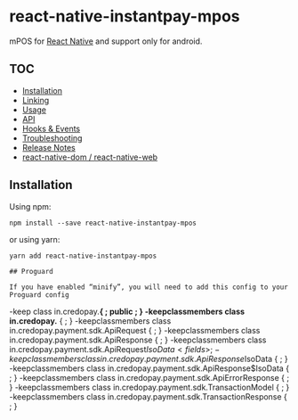 <!-- markdownlint-disable MD024 MD034 MD033 -->

# react-native-instantpay-mpos

mPOS for [React Native](https://github.com/facebook/react-native) and support only for android.

## TOC

- [Installation](#installation)
- [Linking](#linking)
- [Usage](#usage)
- [API](#api)
- [Hooks & Events](#hooks--events)
- [Troubleshooting](#troubleshooting)
- [Release Notes](#release-notes)
- [react-native-dom / react-native-web](#react-native-dom)


## Installation

Using npm:

```shell
npm install --save react-native-instantpay-mpos
```

or using yarn:

```shell
yarn add react-native-instantpay-mpos

## Proguard

If you have enabled “minify”, you will need to add this config to your Proguard config

```
-keep class in.credopay.**{ 
    <fields>; 
    public <methods>; 
} 
-keepclassmembers class in.credopay.** { <fields>; } 
-keepclassmembers class in.credopay.payment.sdk.ApiRequest { <fields>; } 
-keepclassmembers class in.credopay.payment.sdk.ApiResponse { <fields>; } 
-keepclassmembers class in.credopay.payment.sdk.ApiRequest$IsoData { <fields>; } 
-keepclassmembers class in.credopay.payment.sdk.ApiResponse$IsoData { <fields>; } 
-keepclassmembers class in.credopay.payment.sdk.ApiResponse$IsoData { <fields>; } 
-keepclassmembers class in.credopay.payment.sdk.ApiErrorResponse { <fields>; } 
-keepclassmembers class in.credopay.payment.sdk.TransactionModel { <fields>; } 
-keepclassmembers class in.credopay.payment.sdk.TransactionResponse { <fields>; } 
```

